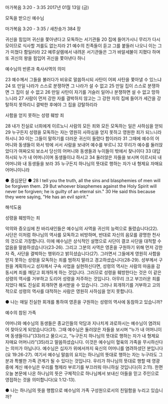 마가복음 3:20 - 3:35 
2017년 01월 13일 (금)

모독을 받으신 예수님



마가복음 3:20 - 3:35 / 새찬송가 384 장


귀신을 힘입어 귀신을 쫓아낸다고 모독하는 서기관들
20 집에 들어가시니 무리가 다시 모이므로 식사할 겨를도 없는지라 21 예수의 친족들이 듣고 그를 붙들러 나오니 이는 그가 미쳤다 함일러라 22 예루살렘에서 내려온 서기관들은 그가 바알세불이 지폈다 하며 또 귀신의 왕을 힘입어 귀신을 쫓아낸다 하니

예수님의 반론과 축사사역의 의미

23 예수께서 그들을 불러다가 비유로 말씀하시되 사탄이 어찌 사탄을 쫓아낼 수 있느냐 24 또 만일 나라가 스스로 분쟁하면 그 나라가 설 수 없고 25 만일 집이 스스로 분쟁하면 그 집이 설 수 없고 26 만일 사탄이 자기를 거슬러 일어나 분쟁하면 설 수 없고 망하느니라 27 사람이 먼저 강한 자를 결박하지 않고는 그 강한 자의 집에 들어가 세간을 강탈하지 못하리니 결박한 후에야 그 집을 강탈하리라

사함을 얻지 못하는 성령 훼방 죄

28 내가 진실로 너희에게 이르노니 사람의 모든 죄와 모든 모독하는 일은 사하심을 얻되 29 누구든지 성령을 모독하는 자는 영원히 사하심을 얻지 못하고 영원한 죄가 되느니라 하시니 30 이는 그들이 말하기를 더러운 귀신이 들렸다 함이러라 31 그때에 예수의 어머니와 동생들이 와서 밖에 서서 사람을 보내어 예수를 부르니 32 무리가 예수를 둘러앉았다가 여짜오되 보소서 당신의 어머니와 동생들과 누이들이 밖에서 찾나이다 33 대답하시되 누가 내 어머니이며 동생들이냐 하시고 34 둘러앉은 자들을 보시며 이르시되 내 어머니와 내 동생들을 보라 35 누구든지 하나님의 뜻대로 행하는 자가 내 형제요 자매요 어머니이니라

● 중심문단 ● 28 I tell you the truth, all the sins and blasphemies of men will be forgiven them. 29 But whoever blasphemes against the Holy Spirit will never be forgiven; he is guilty of an eternal sin." 30 He said this because they were saying, "He has an evil spirit."

해석도움





성령을 훼방하는 죄

악의와 증오심에 찬 바리새인들은 예수님의 사역을 귀신의 능력으로 돌렸습니다(22). 사단은 이처럼 하나님의 역사를 모독하고 비방하며, 반대로 자신의 음모를 광명한 천사의 것으로 가장합니다. 이에 예수님은 상식적인 설명으로 사단이 결코 사단을 대적할 수 없음을 말씀하셨습니다(23-26). 그리고 그분의 사역은 영혼을 구원하기 위해 먼저 강한 자 즉, 사단을 결박하는 행위라고 밝히셨습니다(27). 그러면서 그들에게 영원히 사함을 얻지 못하는 성령을 모독하는 죄를 범하지 말라고 경고하셨습니다(28-29). 성부께서 구원을 계획하시고 성자께서 구속 사업을 실현하신다면, 성령의 역사는 사람의 마음을 감동시켜 죄를 깨닫고 회개하게 하는 것입니다. 그러므로 성령을 훼방한다는 것은 이 같은 성령의 역사를 거부하고 도리어 성령을 저주하는 것입니다. 아무리 크고 부끄러운 죄를 지었다 해도 진실로 회개하면 용서받을 수 있습니다. 그러나 회개하기를 거부하고 고의적으로 성령의 역사를 대적하는 사람은 영원히 사하심을 얻지 못합니다.

● 나는 매일 진실한 회개를 통하여 영혼을 구원하는 성령의 역사에 동참하고 있습니까?

예수의 참된 가족

어머니와 예수님의 동생들은 종교인들의 악담과 지나치게 과로하시는 예수님이 염려되어 찾아오게 되었습니다(31). 그때 예수님은 둘러앉은 자들을 보시며 “누가 내 어머니이며 동생들이냐”(33)라고 물으시고, “누구든지 하나님의 뜻대로 행하는 자가 내 형제요 자매요 어머니라”(35)라고 말씀하셨습니다. 이것은 예수님이 혈육의 가족을 무시하신다는 의미가 아닙니다. 예수님은 십자가 위에서까지 육신의 어머니를 염려하셨던 분입니다(요 19:26-27). 여기서 예수님 말씀의 요지는 하나님의 뜻대로 행하는 자는 누구라도 그분과 특별한 가족 관계가 될 수 있다는 것입니다. 우리가 하나님의 뜻대로 행할 때 영광중에 계신 예수님은 우리를 형제라 부르기를 부끄러워 아니하실 것입니다(히 2:11). 한편 오늘 본문에 나온 하나님의 뜻은 구체적으로 하나님께서 보내신 아들을 믿고 주인으로 영접하는 것을 의미합니다(요 1:12-13).

● 나는 하나님의 뜻을 행함으로 예수님의 가족 구성원으로서의 친밀함을 누리고 있습니까?